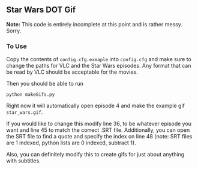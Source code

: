 Star Wars DOT Gif
-------------

**Note:** This code is entirely incomplete at this point and is rather messy. Sorry.

### To Use
Copy the contents of ```config.cfg.exmaple``` into ```config.cfg``` and make sure to change the paths for VLC and the Star Wars episodes. Any format that can be read by VLC should be acceptable for the movies.

Then you should be able to run

```
python makeGifs.py
```

Right now it will automatically open episode 4 and make the example gif ```star_wars.gif```.

If you would like to change this modify line 36, to be whatever episode you want and line 45 to match the correct .SRT file. Additionally, you can open the SRT file to find a quote and specify the index on line 48 (note: SRT files are 1 indexed, python lists are 0 indexed, subtract 1).

Also, you can definitely modify this to create gifs for just about anything with subtitles.
